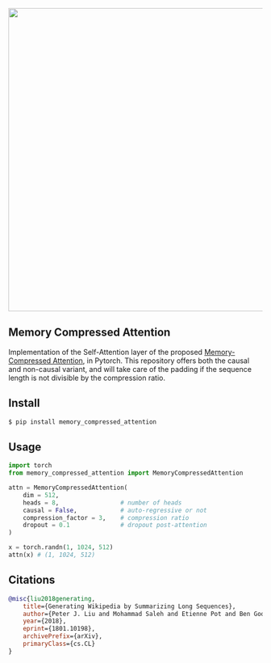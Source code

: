 <img src="./memory-compressed-attention.png" width="600px"></img>

## Memory Compressed Attention

Implementation of the Self-Attention layer of the proposed <a href="https://arxiv.org/abs/1801.10198">Memory-Compressed Attention</a>, in Pytorch. This repository offers both the causal and non-causal variant, and will take care of the padding if the sequence length is not divisible by the compression ratio.

## Install

```bash
$ pip install memory_compressed_attention
```

## Usage

```python
import torch
from memory_compressed_attention import MemoryCompressedAttention

attn = MemoryCompressedAttention(
    dim = 512,
    heads = 8,                 # number of heads
    causal = False,            # auto-regressive or not
    compression_factor = 3,    # compression ratio
    dropout = 0.1              # dropout post-attention
)

x = torch.randn(1, 1024, 512)
attn(x) # (1, 1024, 512)
```

## Citations

```bibtex
@misc{liu2018generating,
    title={Generating Wikipedia by Summarizing Long Sequences},
    author={Peter J. Liu and Mohammad Saleh and Etienne Pot and Ben Goodrich and Ryan Sepassi and Lukasz Kaiser and Noam Shazeer},
    year={2018},
    eprint={1801.10198},
    archivePrefix={arXiv},
    primaryClass={cs.CL}
}
```
